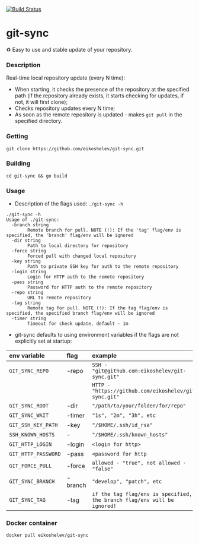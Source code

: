 [![Build Status](https://travis-ci.org/eikoshelev/git-sync.svg?branch=master)](https://travis-ci.org/eikoshelev/git-sync)

# git-sync

:recycle: Easy to use and stable update of your repository.

### Description
  
Real-time local repository update (every N time):
* When starting, it checks the presence of the repository at the specified path (if the repository already exists, it starts checking for updates, if not, it will first clone);
* Checks repository updates every N time;
* As soon as the remote repository is updated - makes `git pull` in the specified directory.

### Getting
```
git clone https://github.com/eikoshelev/git-sync.git
```
### Building
```
cd git-sync && go build
```
### Usage

* Description of the flags used: ```./git-sync -h```

```
./git-sync -h
Usage of ./git-sync:
  -branch string
    	Remote branch for pull. NOTE (!): If the 'tag' flag/env is specified, the 'branch' flag/env will be ignored
  -dir string
    	Path to local directory for repository
  -force string
    	Forced pull with changed local repository
  -key string
    	Path to private SSH key for auth to the remote repository
  -login string
    	Login for HTTP auth to the remote repository
  -pass string
    	Password for HTTP auth to the remote repository
  -repo string
    	URL to remote repository
  -tag string
    	Remote tag for pull. NOTE (!): If the tag flag/env is specified, the specified branch flag/env will be ignored
  -timer string
    	Timeout for check update, default — 1m
```

* git-sync defaults to using environment variables if the flags are not explicitly set at startup:

| **env variable**   | **flag** | **example** |
|:---------------|:------|:--------|
|`GIT_SYNC_REPO` | -repo | `SSH - "git@github.com:eikoshelev/git-sync.git"` |
|                |       | `HTTP - "https://github.com/eikoshelev/git-sync.git"` |
|`GIT_SYNC_ROOT` | -dir | `"/path/to/your/folder/for/repo"` |
|`GIT_SYNC_WAIT` | -timer | `"1s", "2m", "3h", etc` |
|`GIT_SSH_KEY_PATH` | -key | `"/$HOME/.ssh/id_rsa"` |
|`SSH_KNOWN_HOSTS` | - | `"/$HOME/.ssh/known_hosts"`
|`GIT_HTTP_LOGIN` | -login | `<login for http>`
|`GIT_HTTP_PASSWORD` | -pass | `<password for http`
|`GIT_FORCE_PULL`  |  -force | `allowed - "true", not allowed - "false"` |
|`GIT_SYNC_BRANCH` | -branch | `"develop", "patch", etc`
|`GIT_SYNC_TAG` | -tag | `if the tag flag/env is specified, the branch flag/env will be ignored!`

### Docker container
```
docker pull eikoshelev/git-sync
```
